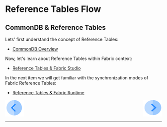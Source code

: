 #   Reference Tables Flow




## CommonDB & Reference Tables


Lets' first understand the concept of Reference Tables:
- [CommonDB Overview](/articles/22_reference(commonDB)_tables/01_fabric_commonDB_overview.md)


Now, let's learn about Reference Tables within Fabric context:
- [Reference Tables & Fabric Studio](/articles/22_reference(commonDB)_tables/02_reference_table_fabric_studio.md)

In the next item we will get familiar with the synchronization modes of Fabric Reference Tables:

- [Reference Tables & Fabric Runtime](/articles/22_reference(commonDB)_tables/03_fabric_commonDB_runtime.md)






[![Previous](/articles/images/Previous.png)](/academy/Training_Level_1/08_reference(commonDB)_tables/01_commonDB_overview.md)[<img align="right" width="60" height="54" src="/articles/images/Next.png">](/academy/Training_Level_1/08_reference(commonDB)_tables/03_commonDB_exercises.md)

------
